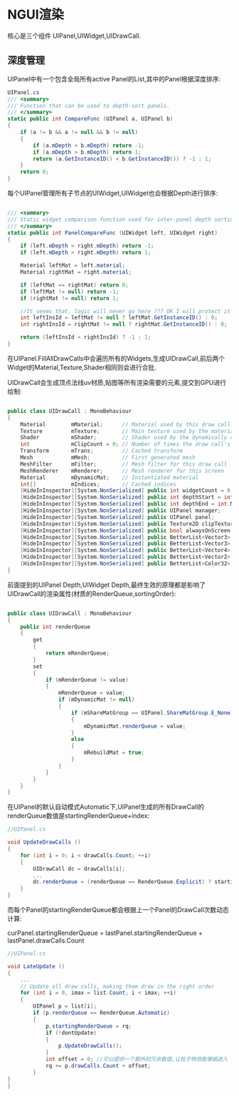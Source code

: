 # NGUI渲染

核心是三个组件 UIPanel,UIWidget,UIDrawCall.

## 深度管理

UIPanel中有一个包含全局所有active Panel的List<UIPanel>,其中的Panel根据深度排序:

```csharp
UIPanel.cs
/// <summary>
/// Function that can be used to depth-sort panels.
/// </summary>
static public int CompareFunc (UIPanel a, UIPanel b)
{
	if (a != b && a != null && b != null)
	{
		if (a.mDepth < b.mDepth) return -1;
		if (a.mDepth > b.mDepth) return 1;
		return (a.GetInstanceID() < b.GetInstanceID()) ? -1 : 1;
	}
	return 0;
}
```

每个UIPanel管理所有子节点的UIWidget,UIWidget也会根据Depth进行排序:

```csharp

/// <summary>
/// Static widget comparison function used for inter-panel depth sorting.
/// </summary>
static public int PanelCompareFunc (UIWidget left, UIWidget right)
{
	if (left.mDepth < right.mDepth) return -1;
	if (left.mDepth > right.mDepth) return 1;

	Material leftMat = left.material;
	Material rightMat = right.material;

	if (leftMat == rightMat) return 0;
	if (leftMat != null) return -1;
	if (rightMat != null) return 1;

    //It seems that, logic will never go here ??? OK I will protect it
    int leftInsId = leftMat != null ? leftMat.GetInstanceID() : 0;
    int rightInsId = rightMat != null ? rightMat.GetInstanceID() : 0;

    return (leftInsId < rightInsId) ? -1 : 1;
}
```

在UIPanel.FillAllDrawCalls中会遍历所有的Widgets,生成UIDrawCall,前后两个Widget的Material,Texture,Shader相同则会进行合批.

UIDrawCall会生成顶点法线uv材质,贴图等所有渲染需要的元素,提交到GPU进行绘制:

```csharp

public class UIDrawCall : MonoBehaviour
{
    Material		mMaterial;		// Material used by this draw call
    Texture			mTexture;		// Main texture used by the material
    Shader			mShader;		// Shader used by the dynamically created material
    int				mClipCount = 0;	// Number of times the draw call's content is getting clipped
    Transform		mTrans;			// Cached transform
    Mesh			mMesh;			// First generated mesh
    MeshFilter		mFilter;		// Mesh filter for this draw call
    MeshRenderer	mRenderer;		// Mesh renderer for this screen
    Material		mDynamicMat;	// Instantiated material
    int[]			mIndices;		// Cached indices
    [HideInInspector][System.NonSerialized] public int widgetCount = 0;
    [HideInInspector][System.NonSerialized] public int depthStart = int.MaxValue;
    [HideInInspector][System.NonSerialized] public int depthEnd = int.MinValue;
    [HideInInspector][System.NonSerialized] public UIPanel manager;
    [HideInInspector][System.NonSerialized] public UIPanel panel;
    [HideInInspector][System.NonSerialized] public Texture2D clipTexture;
    [HideInInspector][System.NonSerialized] public bool alwaysOnScreen = false;
    [HideInInspector][System.NonSerialized] public BetterList<Vector3> verts = new BetterList<Vector3>();
    [HideInInspector][System.NonSerialized] public BetterList<Vector3> norms = new BetterList<Vector3>();
    [HideInInspector][System.NonSerialized] public BetterList<Vector4> tans = new BetterList<Vector4>();
    [HideInInspector][System.NonSerialized] public BetterList<Vector2> uvs = new BetterList<Vector2>();
    [HideInInspector][System.NonSerialized] public BetterList<Color32> cols = new BetterList<Color32>();
}
```

前面提到的UIPanel Depth,UIWidget Depth,最终生效的原理都是影响了UIDrawCall的渲染属性(材质的RenderQueue,sortingOrder):

```csharp

public class UIDrawCall : MonoBehaviour
{
    public int renderQueue
	{
		get
		{
			return mRenderQueue;
		}
		set
		{
			if (mRenderQueue != value)
			{
				mRenderQueue = value;
				if (mDynamicMat != null)
				{
                    if (mShareMatGroup == UIPanel.ShareMatGroup.E_None)
                    {
                        mDynamicMat.renderQueue = value;
                    }
                    else
                    {
                        mRebuildMat = true;
                    }
				}
			}
		}
	}
}

```

在UIPanel的默认自动模式Automatic下,UIPanel生成的所有DrawCall的renderQueue数值是startingRenderQueue+index:

```csharp
//UIPanel.cs

void UpdateDrawCalls ()
{
    for (int i = 0; i < drawCalls.Count; ++i)
    {
        UIDrawCall dc = drawCalls[i];
        ...
        dc.renderQueue = (renderQueue == RenderQueue.Explicit) ? startingRenderQueue : startingRenderQueue + i;
    }
}

```

而每个Panel的startingRenderQueue都会根据上一个Panel的DrawCall次数动态计算:

curPanel.startingRenderQueue = lastPanel.startingRenderQueue + lastPanel.drawCalls.Count

```csharp
//UIPanel.cs

void LateUpdate ()
{
    ...
    // Update all draw calls, making them draw in the right order
    for (int i = 0, imax = list.Count; i < imax; ++i)
    {
        UIPanel p = list[i];
        if (p.renderQueue == RenderQueue.Automatic)
        {
			p.startingRenderQueue = rq;
            if (!dontUpdate)
            {
                p.UpdateDrawCalls();
            }
            int offset = 0; //可以提供一个额外的冗余数值,让粒子特效能够插进入
            rq += p.drawCalls.Count + offset;
        }
}
}
```

